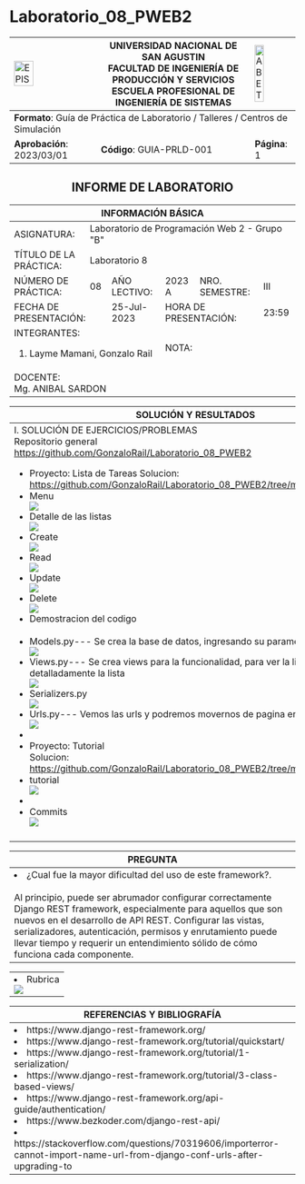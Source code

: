 # Laboratorio_08_PWEB2
<table>
    <theader>
        <tr>
            <td><img src="https://github.com/rescobedoq/pw2/blob/main/epis.png?raw=true" alt="EPIS" style="width:50%; height:auto"/></td>
            <th align="center">
                <span style="font-weight:bold;">UNIVERSIDAD NACIONAL DE SAN AGUSTIN</span><br />
                <span style="font-weight:bold;">FACULTAD DE INGENIERÍA DE PRODUCCIÓN Y SERVICIOS</span><br />
                <span style="font-weight:bold;">ESCUELA PROFESIONAL DE INGENIERÍA DE SISTEMAS</span>
            </th>
            <td><img src="https://github.com/rescobedoq/pw2/blob/main/abet.png?raw=true" alt="ABET" style="width:50%; height:auto"/></td>
        </tr>
    </theader>
    <tbody>
        <tr><td colspan="3"><span style="font-weight:bold;">Formato</span>: Guía de Práctica de Laboratorio / Talleres / Centros de Simulación</td></tr>
        <tr><td><span style="font-weight:bold;">Aprobación</span>:  2023/03/01</td><td><span style="font-weight:bold;">Código</span>: GUIA-PRLD-001</td><td><span style="font-weight:bold;">Página</span>: 1</td></tr>
    </tbody>
</table>
</div>
<div align="center">
    <span style="font-weight:bold;"><h2>INFORME DE LABORATORIO</h2></span>
</div>


<table>
<theader>
    <tr><th colspan="6" style="width:50%; height:auto; text-align:center">INFORMACIÓN BÁSICA</th></tr>
</theader>
<tbody>
    <tr>
        <td>ASIGNATURA:</td><td colspan="5">Laboratorio de Programación Web 2 - Grupo "B"</td>
    </tr>
    <tr>
        <td>TÍTULO DE LA PRÁCTICA:</td><td colspan="5">Laboratorio 8</td>
    </tr>
    <tr>
        <td>NÚMERO DE PRÁCTICA:</td><td>08</td><td>AÑO LECTIVO:</td><td>2023 A</td><td>NRO. SEMESTRE:</td><td>III</td>
    </tr>
    <tr>
        <td colspan="2">FECHA DE PRESENTACIÓN:</td><td>25-Jul-2023</td><td colspan="2">HORA DE PRESENTACIÓN:</td><td>23:59</td>
    </tr>
    <tr>
        <td colspan="3">INTEGRANTES:
        <ol>
        <li>Layme Mamani, Gonzalo Rail</li>
        </ol>
        </td>
        <td colspan="2"> NOTA:</td>
        <td>     </td>
    </tr>
    <tr>
        <td colspan="6">DOCENTE:<br>
        Mg. ANIBAL SARDON
        </td>
    </tr>
</tdbody>
</table>

<table>
    <theader>
        <tr>
            <th style="text-align:center">SOLUCIÓN Y RESULTADOS</th>
        </tr>
    </theader>
    <tbody>
        <tr>
            <td>
            I. SOLUCIÓN DE EJERCICIOS/PROBLEMAS<br>
                    Repositorio general<br>
                    <a href="https://github.com/GonzaloRail/Laboratorio_08_PWEB2">https://github.com/GonzaloRail/Laboratorio_08_PWEB2</a>
            <ul>
                <li>
                    Proyecto: Lista de Tareas
                    Solucion: <a href="https://github.com/GonzaloRail/Laboratorio_08_PWEB2/tree/main/listaDetareas">https://github.com/GonzaloRail/Laboratorio_08_PWEB2/tree/main/listaDetareas</a>
                    <li>Menu</li>
                    <img src="./img/menu.png">
                    <li>Detalle de las listas</li>
                    <img src="./img/detalleTarea.png">
                    <li>Create</li>
                    <img src="./img/ListaTareas.png">
                    <li>Read</li>
                    <img src="./img/menuRelleno.png">
                    <li>Update</li>
                    <img src="./img/update.png">
                    <li>Delete</li>
                    <img src="./img/delete.png"> 
                    <li>Demostracion del codigo</li><br>
                    <li>Models.py--- Se crea la base de datos, ingresando su parametros</li>
                    <img src="./img/models.png">
                    <li>Views.py--- Se crea views para la funcionalidad, para ver la lista y ver detalladamente la lista</li>
                    <img src="./img/views.png">
                    <li>Serializers.py</li>
                    <img src="./img/serializers.png">
                    <li>Urls.py--- Vemos las urls y podremos movernos de pagina en pagina</li>
                    <img src="./img/urls.png">
                </li>
                <li>
                    <li>Proyecto: Tutorial</li>
                    Solucion: <a href="https://github.com/GonzaloRail/Laboratorio_08_PWEB2/tree/main/tutorial/tutorial">https://github.com/GonzaloRail/Laboratorio_08_PWEB2/tree/main/tutorial/tutorial</a>
                    <li>tutorial</li>
                    <img src="./img/tutorial.png">
                </li>
                <li>
                    <li>Commits</li>
                    <img src="./img/comints.png">
                </li>
                </li>
            </ul>
            </td>
        </tr>
        <tr>
            <td>
            </td>
            </td>
        </tr>
    </tbody>
</table>
<table>
    <theader>
        <tr>
         <th style="text-align:center">PREGUNTA</th>
        </tr>
    </theader>
    <tbody>
        <tr>
        <td>
                <li>¿Cual fue la mayor dificultad del uso de este framework?.</li><br>
                Al principio, puede ser abrumador configurar correctamente Django REST framework, especialmente para aquellos que son nuevos en el desarrollo de API REST. Configurar las vistas, serializadores, autenticación, permisos y enrutamiento puede llevar tiempo y requerir un entendimiento sólido de cómo funciona cada componente.
            </td>
        </tr>
    </tbody>
</table>

<table>
    <theader>
        <tr>
        </tr>
    </theader>
    <tbody>
        <tr>
            <td>
            <li>Rubrica</li>
            <img src="./img/rubrica.png">
            </td>
        </tr>
    </tbody>
</table>

<table>
    <theader>
        <tr>
         <th style="text-align:center">REFERENCIAS Y BIBLIOGRAFÍA</th>
        </tr>
    </theader>
    <tbody>
        <tr>
        <td>
                <li>https://www.django-rest-framework.org/</li>
                <li>https://www.django-rest-framework.org/tutorial/quickstart/</li>
                <li>https://www.django-rest-framework.org/tutorial/1-serialization/</li>
                <li>https://www.django-rest-framework.org/tutorial/3-class-based-views/</li>
                <li>https://www.django-rest-framework.org/api-guide/authentication/</li>
                <li>https://www.bezkoder.com/django-rest-api/</li>
                <li>https://stackoverflow.com/questions/70319606/importerror-cannot-import-name-url-from-django-conf-urls-after-upgrading-to</li>
            </td>
        </tr>
    </tbody>
</table>